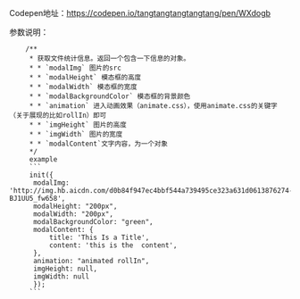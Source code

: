 Codepen地址：https://codepen.io/tangtangtangtangtang/pen/WXdogb

参数说明：

        /**
         * 获取文件统计信息。返回一个包含一下信息的对象。
         * * `modalImg` 图片的src
         * * `modalHeight` 模态框的高度
         * * `modalWidth` 模态框的宽度
         * * `modalBackgroundColor` 模态框的背景颜色
         * * `animation` 进入动画效果（animate.css），使用animate.css的关键字（关于展现的比如rollIn）即可
         * * `imgHeight` 图片的高度
         * * `imgWidth` 图片的宽度
         * * `modalContent`文字内容，为一个对象
         */
         example
         ```
         init({
          modalImg: 'http://img.hb.aicdn.com/d0b84f947ec4bbf544a739495ce323a631d0613876274-BJ1UU5_fw658',
          modalHeight: "200px",
          modalWidth: "200px",
          modalBackgroundColor: "green",
          modalContent: {
              title: 'This Is a Title',
              content: 'this is the  content',
          },
          animation: "animated rollIn",
          imgHeight: null,
          imgWidth: null
          });
         ```
